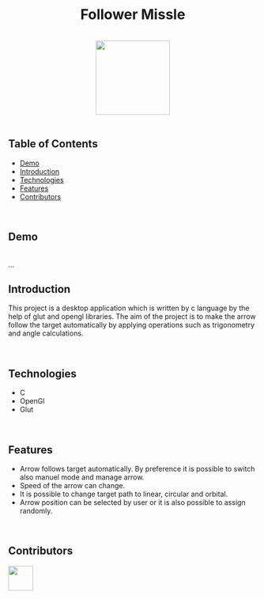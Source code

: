 <h1 align="center">Follower Missle</h1> <br>

<div align="center">
    <img width=150 src="/arrow.ico">
</div>

<br/>

## Table of Contents

- [Demo](#demo)
- [Introduction](#introduction)
- [Technologies](#technologies)
- [Features](#features)
- [Contributors](#contributors)

<br/>

## Demo

<br/>
...

<br/>

## Introduction
This project is a desktop application which is written by c language by the help of glut and opengl libraries. The aim of the project is to make the arrow follow the target automatically by applying operations such as trigonometry and angle calculations.

<br/>

## Technologies

* C
* OpenGl
* Glut

<br/>

## Features

* Arrow follows target automatically. By preference it is possible to switch also manuel mode and manage arrow.
* Speed of the arrow can change.
* It is possible to change target path to linear, circular and orbital.
* Arrow position can be selected by user or it is also possible to assign randomly.

<br/>

## Contributors

<a href="https://github.com/ahmettoguz" target="_blank"><img width=50 height=50 src="https://avatars.githubusercontent.com/u/101711642?v=4"></a>
